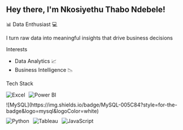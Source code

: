 <h2>Hey there, I'm Nkosiyethu Thabo Ndebele!</h2>

📊 Data Enthusiast 💻

I turn raw data into meaningful insights that drive business decisions



Interests
- Data Analytics 📈
- Business Intelligence 📉


Tech Stack
<div style="display: flex; flex-wrap: wrap; gap: 10px;">
  <img src="https://img.shields.io/badge/Microsoft_Excel-217346?style=for-the-badge&logo=microsoft-excel&logoColor=white" alt="Excel">
  <img src="https://img.shields.io/badge/PowerBI-F2C811?style=for-the-badge&logo=Power%20BI&logoColor=black" alt="Power BI">
  ![MySQL](https://img.shields.io/badge/MySQL-005C84?style=for-the-badge&logo=mysql&logoColor=white)

  <img src="https://img.shields.io/badge/Python-3776AB?style=for-the-badge&logo=python&logoColor=white" alt="Python">
  <img src="https://img.shields.io/badge/Tableau-E97627?style=for-the-badge&logo=Tableau&logoColor=white" alt="Tableau">
  <img src="https://img.shields.io/badge/JavaScript-F7DF1E?style=for-the-badge&logo=javascript&logoColor=black" alt="JavaScript">


